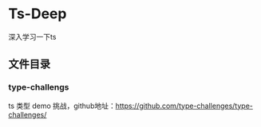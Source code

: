 # Ts-Deep
深入学习一下ts

## 文件目录

### type-challengs

ts 类型 demo 挑战，github地址：https://github.com/type-challenges/type-challenges/